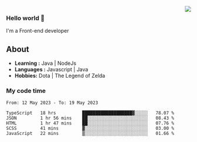 <img align='right' src="https://github-readme-stats.vercel.app/api?username=jumodada&show_icons=true&theme=vue">

### Hello world 👋

I'm a Front-end developer 
    
## About
-  **Learning :** Java | NodeJs
-  **Languages :** Javascript | Java
-  **Hobbies:** Dota | The Legend of Zelda

### My code time

<!--START_SECTION:waka-->

```text
From: 12 May 2023 - To: 19 May 2023

TypeScript   18 hrs          ███████████████████▓░░░░░   78.07 %
JSON         1 hr 56 mins    ██░░░░░░░░░░░░░░░░░░░░░░░   08.43 %
HTML         1 hr 47 mins    ██░░░░░░░░░░░░░░░░░░░░░░░   07.76 %
SCSS         41 mins         ▓░░░░░░░░░░░░░░░░░░░░░░░░   03.00 %
JavaScript   22 mins         ▒░░░░░░░░░░░░░░░░░░░░░░░░   01.66 %
```

<!--END_SECTION:waka-->
